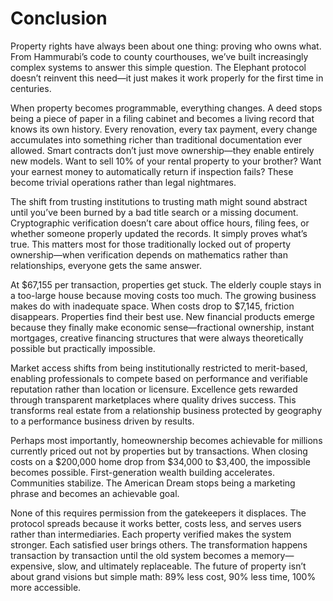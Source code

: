 # Conclusion

Property rights have always been about one thing: proving who owns what.
From Hammurabi’s code to county courthouses, we’ve built increasingly
complex systems to answer this simple question. The Elephant protocol
doesn’t reinvent this need—it just makes it work properly for the first
time in centuries.

When property becomes programmable, everything changes. A deed stops
being a piece of paper in a filing cabinet and becomes a living record
that knows its own history. Every renovation, every tax payment, every
change accumulates into something richer than traditional documentation
ever allowed. Smart contracts don’t just move ownership—they enable
entirely new models. Want to sell 10% of your rental property to your
brother? Want your earnest money to automatically return if inspection
fails? These become trivial operations rather than legal nightmares.

The shift from trusting institutions to trusting math might sound
abstract until you’ve been burned by a bad title search or a missing
document. Cryptographic verification doesn’t care about office hours,
filing fees, or whether someone properly updated the records. It simply
proves what’s true. This matters most for those traditionally locked out
of property ownership—when verification depends on mathematics rather
than relationships, everyone gets the same answer.

At $67,155 per transaction, properties get stuck. The elderly couple
stays in a too-large house because moving costs too much. The growing
business makes do with inadequate space. When costs drop to $7,145,
friction disappears. Properties find their best use. New financial
products emerge because they finally make economic sense—fractional
ownership, instant mortgages, creative financing structures that were
always theoretically possible but practically impossible.

Market access shifts from being institutionally restricted to
merit-based, enabling professionals to compete based on performance and
verifiable reputation rather than location or licensure. Excellence gets
rewarded through transparent marketplaces where quality drives success.
This transforms real estate from a relationship business protected by
geography to a performance business driven by results.

Perhaps most importantly, homeownership becomes achievable for millions
currently priced out not by properties but by transactions. When closing
costs on a $200,000 home drop from $34,000 to $3,400, the impossible
becomes possible. First-generation wealth building accelerates.
Communities stabilize. The American Dream stops being a marketing phrase
and becomes an achievable goal.

None of this requires permission from the gatekeepers it displaces. The
protocol spreads because it works better, costs less, and serves users
rather than intermediaries. Each property verified makes the system
stronger. Each satisfied user brings others. The transformation happens
transaction by transaction until the old system becomes a
memory—expensive, slow, and ultimately replaceable. The future of
property isn’t about grand visions but simple math: 89% less cost, 90%
less time, 100% more accessible.
